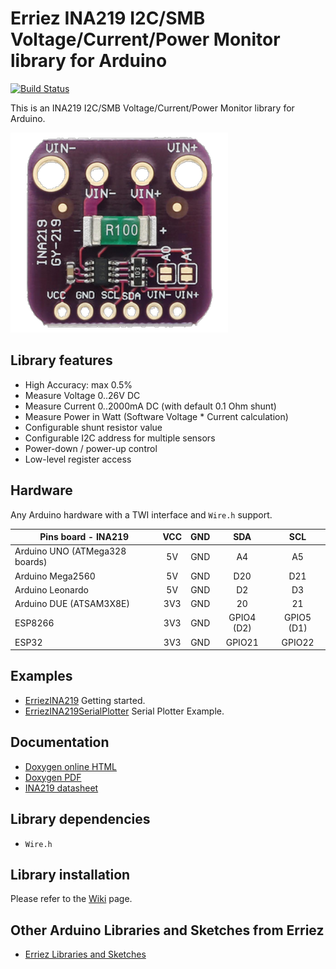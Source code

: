 # Erriez INA219 I2C/SMB Voltage/Current/Power Monitor library for Arduino

[![Build Status](https://travis-ci.org/Erriez/ErriezINA219.svg?branch=master)](https://travis-ci.org/Erriez/ErriezINA219)

This is an INA219 I2C/SMB Voltage/Current/Power Monitor library for Arduino.

![INA219](https://raw.githubusercontent.com/Erriez/ErriezINA219/master/extras/INA219.png)


## Library features

* High Accuracy: max 0.5%
* Measure Voltage 0..26V DC
* Measure Current 0..2000mA DC (with default 0.1 Ohm shunt)
* Measure Power in Watt (Software Voltage * Current calculation)
* Configurable shunt resistor value
* Configurable I2C address for multiple sensors
* Power-down / power-up control
* Low-level register access


## Hardware

Any Arduino hardware with a TWI interface and ```Wire.h``` support.

| Pins board - INA219            | VCC  | GND  |    SDA     |    SCL     |
| ------------------------------ | :--: | :--: | :--------: | :--------: | 
| Arduino UNO (ATMega328 boards) |  5V  | GND  |     A4     |     A5     |
| Arduino Mega2560               |  5V  | GND  |    D20     |    D21     |
| Arduino Leonardo               |  5V  | GND  |     D2     |     D3     |
| Arduino DUE (ATSAM3X8E)        | 3V3  | GND  |     20     |     21     |
| ESP8266                        | 3V3  | GND  | GPIO4 (D2) | GPIO5 (D1) |
| ESP32                          | 3V3  | GND  |   GPIO21   |   GPIO22   |


## Examples

* [ErriezINA219](https://github.com/Erriez/ErriezINA219/blob/master/examples/ErriezINA219/ErriezINA219.ino) Getting started.
* [ErriezINA219SerialPlotter](https://github.com/Erriez/ErriezINA219/blob/master/examples/ErriezINA219SerialPlotter/ErriezINA219SerialPlotter.ino) Serial Plotter Example.


## Documentation

- [Doxygen online HTML](https://erriez.github.io/ErriezINA219) 
- [Doxygen PDF](https://github.com/Erriez/ErriezINA219/raw/master/ErriezINA219.pdf)
- [INA219 datasheet](https://github.com/Erriez/ErriezINA219/blob/master/extras/INA219.pdf)


## Library dependencies

* ```Wire.h```


## Library installation

Please refer to the [Wiki](https://github.com/Erriez/ErriezArduinoLibrariesAndSketches/wiki) page.


## Other Arduino Libraries and Sketches from Erriez

* [Erriez Libraries and Sketches](https://github.com/Erriez/ErriezArduinoLibrariesAndSketches)
